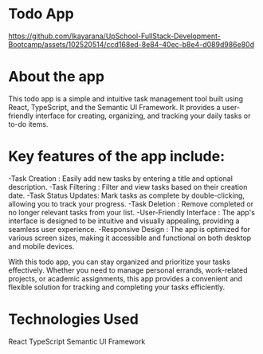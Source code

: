 # Todo App



https://github.com/lkayarana/UpSchool-FullStack-Development-Bootcamp/assets/102520514/ccd168ed-8e84-40ec-b8e4-d089d986e80d


# About the app
This todo app is a simple and intuitive task management tool built using React, TypeScript, and the Semantic UI Framework. It provides a user-friendly interface for creating, organizing, and tracking your daily tasks or to-do items.

# Key features of the app include:

-Task Creation : Easily add new tasks by entering a title and optional description.
-Task Filtering : Filter and view tasks based on their creation date.
-Task Status Updates: Mark tasks as complete by double-clicking, allowing you to track your progress.
-Task Deletion : Remove completed or no longer relevant tasks from your list.
-User-Friendly Interface : The app's interface is designed to be intuitive and visually appealing, providing a seamless user experience.
-Responsive Design : The app is optimized for various screen sizes, making it accessible and functional on both desktop and mobile devices.

With this todo app, you can stay organized and prioritize your tasks effectively. Whether you need to manage personal errands, work-related projects, or academic assignments, this app provides a convenient and flexible solution for tracking and completing your tasks efficiently.

# Technologies Used
React
TypeScript
Semantic UI Framework
